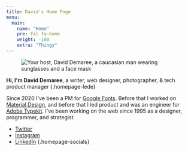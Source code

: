 ```yaml
---
title: David's Home Page
menu:
  main:
    name: "Home"
    pre: fal fa-home
    weight: -100
    extra: "Thingy"
---
```


<figure class="homepage-photo">

![Your host, David Demaree, a caucasian man wearing sunglasses and a face mask](//res.cloudinary.com/demaree/image/twitter_name/w_1200,ar_1,c_fill/ddemaree.jpg)

</figure>

<div class="homepage-bio">

**Hi, I'm David Demaree**, a writer, web&nbsp;designer, photographer, & tech product&nbsp;manager
{.homepage-lede}

Since 2020 I've been a PM for [Google&nbsp;Fonts](https://fonts.google.com). Before that I worked on [Material Design](https://material.io), and before that I led product and was an engineer for [Adobe Typekit](https://fonts.adobe.com/). I've been working on the web since 1995 as a designer, programmer, and strategist.

* [<i class="fab fa-twitter"></i> <span class="sr-only">Twitter</span>](http://twitter.com/ddemaree)
* [<i class="fab fa-instagram"></i> <span class="sr-only">Instagram</span>](https://instagram.com/ddemaree)
* [<i class="fab fa-linkedin"></i> <span class="sr-only">LinkedIn</span>](https://linkedin.com/in/ddemaree)
{.homepage-socials}

</div>